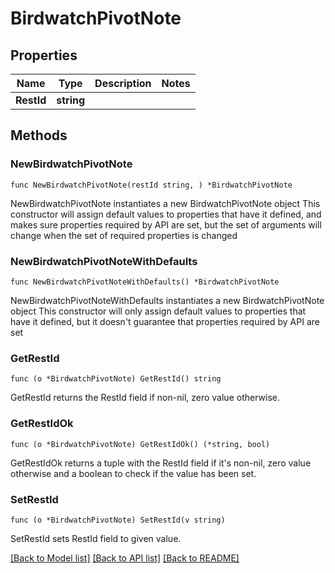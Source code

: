 # BirdwatchPivotNote

## Properties

Name | Type | Description | Notes
------------ | ------------- | ------------- | -------------
**RestId** | **string** |  | 

## Methods

### NewBirdwatchPivotNote

`func NewBirdwatchPivotNote(restId string, ) *BirdwatchPivotNote`

NewBirdwatchPivotNote instantiates a new BirdwatchPivotNote object
This constructor will assign default values to properties that have it defined,
and makes sure properties required by API are set, but the set of arguments
will change when the set of required properties is changed

### NewBirdwatchPivotNoteWithDefaults

`func NewBirdwatchPivotNoteWithDefaults() *BirdwatchPivotNote`

NewBirdwatchPivotNoteWithDefaults instantiates a new BirdwatchPivotNote object
This constructor will only assign default values to properties that have it defined,
but it doesn't guarantee that properties required by API are set

### GetRestId

`func (o *BirdwatchPivotNote) GetRestId() string`

GetRestId returns the RestId field if non-nil, zero value otherwise.

### GetRestIdOk

`func (o *BirdwatchPivotNote) GetRestIdOk() (*string, bool)`

GetRestIdOk returns a tuple with the RestId field if it's non-nil, zero value otherwise
and a boolean to check if the value has been set.

### SetRestId

`func (o *BirdwatchPivotNote) SetRestId(v string)`

SetRestId sets RestId field to given value.



[[Back to Model list]](../README.md#documentation-for-models) [[Back to API list]](../README.md#documentation-for-api-endpoints) [[Back to README]](../README.md)


